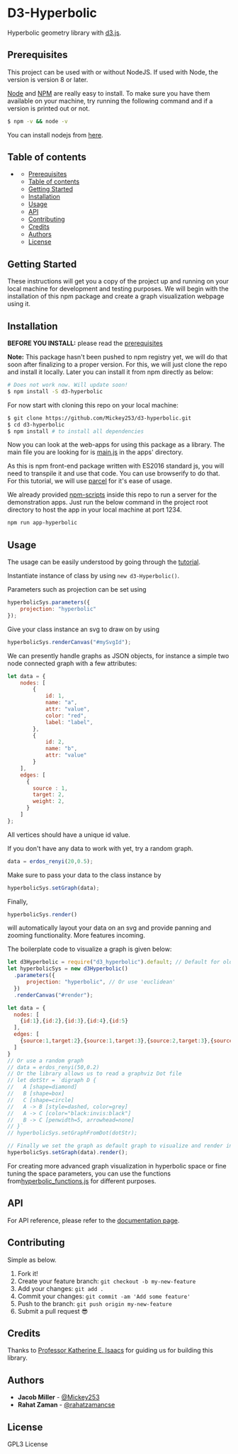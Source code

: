 <!-- [![npm version]()]() -->

# D3-Hyperbolic

Hyperbolic geometry library with [d3.js](https://d3js.org/).

## Prerequisites

This project can be used with or without NodeJS. If used with Node, the version is version 8 or later.

[Node](http://nodejs.org/) and [NPM](https://npmjs.org/) are really easy to install. To make sure you have them available on your machine, try running the following command and if a version is printed out or not.

```sh
$ npm -v && node -v
```

You can install nodejs from [here](https://nodejs.org/en/download/).

## Table of contents

- [](#)
  - [Prerequisites](#prerequisites)
  - [Table of contents](#table-of-contents)
  - [Getting Started](#getting-started)
  - [Installation](#installation)
  - [Usage](#usage)
  - [API](#api)
  - [Contributing](#contributing)
  - [Credits](#credits)
  - [Authors](#authors)
  - [License](#license)

## Getting Started

These instructions will get you a copy of the project up and running on your local machine for development and testing purposes. We will begin with the installation of this npm package and create a graph visualization webpage using it. 

## Installation

**BEFORE YOU INSTALL:** please read the [prerequisites](#prerequisites)

**Note:** This package hasn't been pushed to npm registry yet, we will do that soon after finalizing to a proper version. For this, we will just clone the repo and install it locally. Later you can install it from npm directly as below:

```sh
# Does not work now. Will update soon!
$ npm install -S d3-hyperbolic
```

For now start with cloning this repo on your local machine:

```sh
$ git clone https://github.com/Mickey253/d3-hyperbolic.git
$ cd d3-hyperbolic
$ npm install # to install all dependencies
```

Now you can look at the web-apps for using this package as a library. The main file you are looking for is [main.js](./apps/d3-hyperbolic-vizapp/main.js) in the apps' directory.

As this is npm front-end package written with ES2016 standard js, you will need to transpile it and use that code. You can use browserify to do that. For this tutorial, we will use [parcel](https://parceljs.org/) for it's ease of usage.

We already provided [npm-scripts](https://docs.npmjs.com/cli/v8/using-npm/scripts) inside this repo to run a server for the demonstration apps. Just run the below command in the project root directory to host the app in your local machine at port 1234.

```sh
npm run app-hyperbolic
```

## Usage

The usage can be easily understood by going through the [tutorial](). 

Instantiate instance of class by using `new d3-Hyperbolic()`.

Parameters such as projection can be set using
```js
hyperbolicSys.parameters({
    projection: "hyperbolic"
});
```

Give your class instance an svg to draw on by using
```js
hyperbolicSys.renderCanvas("#mySvgId");
```

We can presently handle graphs as JSON objects, for instance a simple two node connected graph with a few attributes:
```js
let data = {
    nodes: [
        {
            id: 1,
            name: "a",
            attr: "value",
            color: "red",
            label: "label",
        },
        {
            id: 2,
            name: "b",
            attr: "value"
        }
    ],
    edges: [
      {
        source : 1,
        target: 2,
        weight: 2,
      }
    ]
};
```
All vertices should have a unique id value.

If you don't have any data to work with yet, try a random graph.
```js
data = erdos_renyi(20,0.5);
```

Make sure to pass your data to the class instance by
```js
hyperbolicSys.setGraph(data);
```


Finally,
```js
hyperbolicSys.render()
```
will automatically layout your data on an svg and provide panning and zooming functionality. More features incoming.

The boilerplate code to visualize a graph is given below:

```js
let d3Hyperbolic = require("d3_hyperbolic").default; // Default for old ES style exports.
let hyperbolicSys = new d3Hyperbolic()
  .parameters({
      projection: "hyperbolic", // Or use 'euclidean'
  })
  .renderCanvas("#render");

let data = {
  nodes: [
    {id:1},{id:2},{id:3},{id:4},{id:5}
  ],
  edges: [
    {source:1,target:2},{source:1,target:3},{source:2,target:3},{source:2,target:4},{source:4,target:5},{source:3,target:5}
  ]
}
// Or use a random graph
// data = erdos_renyi(50,0.2)
// Or the library allows us to read a graphviz Dot file
// let dotStr = `digraph D {
//   A [shape=diamond]
//   B [shape=box]
//   C [shape=circle]
//   A -> B [style=dashed, color=grey]
//   A -> C [color="black:invis:black"]
//   B -> C [penwidth=5, arrowhead=none]
// }`
// hyperbolicSys.setGraphFromDot(dotStr);

// Finally we set the graph as default graph to visualize and render in the svg
hyperbolicSys.setGraph(data).render();
```

For creating more advanced graph visualization in hyperbolic space or fine tuning the space parameters, you can use the functions from[hyperbolic_functions.js](./src/hyperbolic_functions.js) for different purposes.

## API

For API reference, please refer to the [documentation page]().

## Contributing

Simple as below.

1.  Fork it!
2.  Create your feature branch: `git checkout -b my-new-feature`
3.  Add your changes: `git add .`
4.  Commit your changes: `git commit -am 'Add some feature'`
5.  Push to the branch: `git push origin my-new-feature`
6.  Submit a pull request :sunglasses:

## Credits

Thanks to [Professor Katherine E. Isaacs](https://hdc.cs.arizona.edu/people/kisaacs/) for guiding us for building this library.

## Authors

* **Jacob Miller** - [@Mickey253](https://github.com/Mickey253)
* **Rahat Zaman** - [@rahatzamancse](https://github.com/rahatzamancse)

## License

GPL3 License